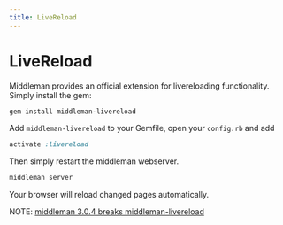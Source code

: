 ```yaml
---
title: LiveReload
---
```


# LiveReload

Middleman provides an official extension for livereloading functionality. Simply install the gem:

``` bash
gem install middleman-livereload
```

Add `middleman-livereload` to your Gemfile, open your `config.rb` and add

``` ruby
activate :livereload
```

Then simply restart the middleman webserver.

``` bash
middleman server
```

Your browser will reload changed pages automatically.

NOTE: [middleman 3.0.4 breaks middleman-livereload](https://github.com/middleman/middleman-livereload/issues/10)
